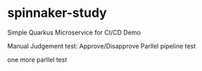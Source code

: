 # spinnaker-study
Simple Quarkus Microservice for CI/CD Demo

Manual Judgement test: Approve/Disapprove
Parllel pipeline test

one more parllel test
